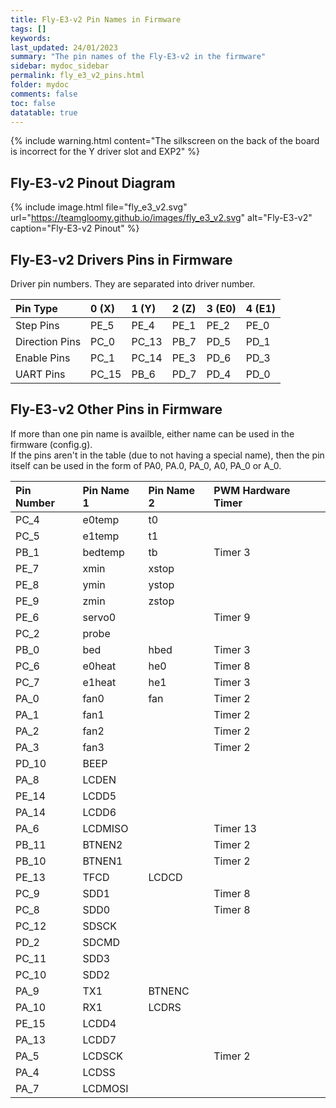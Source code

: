 ```yaml
---
title: Fly-E3-v2 Pin Names in Firmware
tags: []
keywords: 
last_updated: 24/01/2023
summary: "The pin names of the Fly-E3-v2 in the firmware"
sidebar: mydoc_sidebar
permalink: fly_e3_v2_pins.html
folder: mydoc
comments: false
toc: false
datatable: true
---
```


{% include warning.html content="The silkscreen on the back of the board is incorrect for the Y driver slot and EXP2" %}

## Fly-E3-v2 Pinout Diagram

{% include image.html file="fly_e3_v2.svg" url="https://teamgloomy.github.io/images/fly_e3_v2.svg" alt="Fly-E3-v2" caption="Fly-E3-v2 Pinout" %}

## Fly-E3-v2 Drivers Pins in Firmware

Driver pin numbers. They are separated into driver number.

<div class="datatable-begin"></div>

|Pin Type|0 (X)|1 (Y)|2 (Z)|3 (E0)|4 (E1)|
| :------------- |:-------------|:-------------|:-------------|:-------------|:-------------|
|Step Pins|PE_5| PE_4| PE_1| PE_2| PE_0|
|Direction Pins|PC_0| PC_13| PB_7| PD_5| PD_1 |
|Enable Pins|PC_1| PC_14| PE_3| PD_6 |PD_3|
|UART Pins|PC_15| PB_6| PD_7| PD_4| PD_0|

<div class="datatable-end"></div>

## Fly-E3-v2 Other Pins in Firmware 

If more than one pin name is availble, either name can be used in the firmware (config.g).    
If the pins aren't in the table (due to not having a special name), then the pin itself can be used in the form of PA0, PA.0, PA_0, A0, PA_0 or A_0.  

<div class="datatable-begin"></div>

|Pin Number|Pin Name 1|Pin Name 2|PWM Hardware Timer|
| :------------- |:-------------|:-------------|:-------------|
|PC_4|e0temp|t0||
|PC_5|e1temp|t1||
|PB_1|bedtemp|tb|Timer 3|
|PE_7|xmin|xstop||
|PE_8|ymin|ystop||
|PE_9|zmin|zstop||
|PE_6|servo0||Timer 9|
|PC_2|probe|||
|PB_0|bed|hbed|Timer 3|
|PC_6|e0heat|he0|Timer 8|
|PC_7|e1heat|he1|Timer 3|
|PA_0|fan0|fan|Timer 2|
|PA_1|fan1||Timer 2|
|PA_2|fan2||Timer 2|
|PA_3|fan3||Timer 2|
|PD_10|BEEP|||
|PA_8|LCDEN|||
|PE_14|LCDD5|||
|PA_14|LCDD6|||
|PA_6|LCDMISO||Timer 13|
|PB_11|BTNEN2||Timer 2|
|PB_10|BTNEN1||Timer 2|
|PE_13|TFCD|LCDCD||
|PC_9|SDD1||Timer 8|
|PC_8|SDD0||Timer 8|
|PC_12|SDSCK|||
|PD_2|SDCMD|||
|PC_11|SDD3|||
|PC_10|SDD2|||
|PA_9|TX1|BTNENC||
|PA_10|RX1|LCDRS||
|PE_15|LCDD4|||
|PA_13|LCDD7|||
|PA_5|LCDSCK||Timer 2|
|PA_4|LCDSS|||
|PA_7|LCDMOSI|||

<div class="datatable-end"></div>